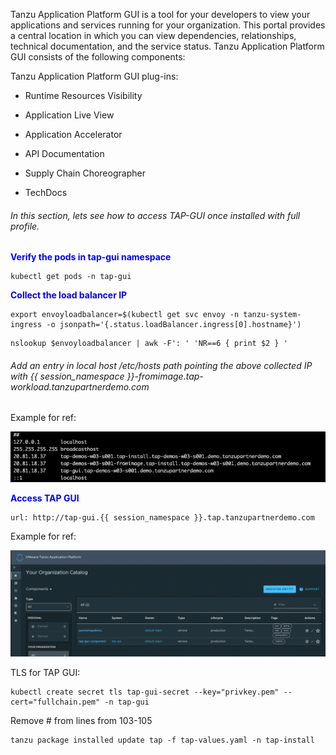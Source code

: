 Tanzu Application Platform GUI is a tool for your developers to view your applications and services running for your organization. This portal provides a central location in which you can view dependencies, relationships, technical documentation, and the service status.
Tanzu Application Platform GUI consists of the following components:

Tanzu Application Platform GUI plug-ins:

   - Runtime Resources Visibility
  
   - Application Live View
  
   - Application Accelerator
  
   - API Documentation
  
   - Supply Chain Choreographer

   - TechDocs

###### In this section, lets see how to access TAP-GUI once installed with full profile. 

<p style="color:blue"><strong> Verify the pods in tap-gui namespace </strong></p>

```execute
kubectl get pods -n tap-gui
```

<p style="color:blue"><strong> Collect the load balancer IP </strong></p>

```execute
export envoyloadbalancer=$(kubectl get svc envoy -n tanzu-system-ingress -o jsonpath='{.status.loadBalancer.ingress[0].hostname}')
```

```execute
nslookup $envoyloadbalancer | awk -F': ' 'NR==6 { print $2 } '
```

###### Add an entry in local host /etc/hosts path pointing the above collected IP with {{ session_namespace }}-fromimage.tap-workload.tanzupartnerdemo.com

Example for ref: 

![TAP GUI](images/gui-1.png)

<p style="color:blue"><strong> Access TAP GUI </strong></p>

```dashboard:open-url
url: http://tap-gui.{{ session_namespace }}.tap.tanzupartnerdemo.com
```

Example for ref: 

![TAP GUI](images/gui-2.png)

TLS for TAP GUI: 

```execute
kubectl create secret tls tap-gui-secret --key="privkey.pem" --cert="fullchain.pem" -n tap-gui
```

Remove # from lines from 103-105

```execute
tanzu package installed update tap -f tap-values.yaml -n tap-install
```
